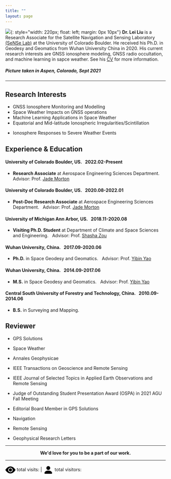 ```yaml
---
title: ""
layout: page
---
```


<script async src="//busuanzi.ibruce.info/busuanzi/2.3/busuanzi.pure.mini.js">
</script>

![](/images/leiliu.png){: style="width: 220px; float: left; margin: 0px  10px"} 
**Dr. Lei Liu**
is a Research Associate for the Satellite Navigation and Sensing Laboratory [(SeNSe Lab)](http://gnssrange.com/) at the University of Colorado Boulder. He received his Ph.D. in Geodesy and Geomatics from Wuhan University China in 2020. His current research interests are GNSS ionosphere modeling, GNSS radio occultation, and machine learning in sapce weather. See his [CV](https://drive.google.com/file/d/1fmaxUvoSh9hu_4B8x-8H5Laq4L_ZIlft/view?usp=sharing) for more information.

##### Picture taken in Aspen, Colorado, Sept 2021

---

## Research Interests
- GNSS Ionosphere Monitoring and Modelling
- Space Weather Impacts on GNSS operations
- Machine Learning Applications in Space Weather
- Equatorial and Mid-latitude Ionospheric Irregularities/Scintillation
<!-- - Estimation of Topside Ionosphere TEC and DCB Using LEO Satellites Observation -->
- Ionosphere Responses to Severe Weather Events

## Experience & Education
#### University of Colorado Boulder, US. &nbsp; 2022.02-Present
- **Research Associate** at Aerospace Engineering Sciences Department. &nbsp; Advisor: Prof. [Jade Morton](https://www.colorado.edu/aerospace/jade-morton)

#### University of Colorado Boulder, US. &nbsp; 2020.08-2022.01
- **Post-Doc Research Associate** at Aerospace Engineering Sciences Department. &nbsp; Advisor: Prof. [Jade Morton](https://www.colorado.edu/aerospace/jade-morton)

#### University of Michigan Ann Arbor, US. &nbsp; 2018.11-2020.08
- **Visiting Ph.D. Student** at Department of Climate and Space Sciences and Engineering. &nbsp; Advisor: Prof. [Shasha Zou](https://zou.engin.umich.edu/)

#### Wuhan University, China. &nbsp; 2017.09-2020.06
- **Ph.D.** in Space Geodesy and Geomatics. &nbsp; Advisor:  Prof. [Yibin Yao](http://ybyao.users.sgg.whu.edu.cn/)

#### Wuhan University, China. &nbsp; 2014.09-2017.06
- **M.S.** in Space Geodesy and Geomatics. &nbsp; Advisor:  Prof. [Yibin Yao](http://ybyao.users.sgg.whu.edu.cn/)

#### Central South University of Forestry and Technology, China. &nbsp; 2010.09-2014.06
- **B.S.** in Surveying and Mapping.

## Reviewer
- GPS Solutions

- Space Weather

- Annales Geophysicae

- IEEE Transactions on Geoscience and Remote Sensing

- IEEE Journal of Selected Topics in Applied Earth Observations and Remote Sensing

- Judge of Outstanding Student Presentation Award (OSPA) in 2021 AGU Fall Meeting 

- Editorial Board Member in GPS Solutions

- Navigation

- Remote Sensing

- Geophysical Research Letters

---

  <p align="center"><strong>We'd love for you to be a part of our work.</strong></p>
<!--   <p align="center"><strong><a href="participate">Participate in a study</a></strong>  
      |  <strong><a href="people#join-our-team">Join our lab</a></strong></p> -->

<!--   <p align="center">
      <img src= "images/space-weather.png" width="1200" height="600" align="middle"/>
  </p>
  
  <p align="center">
  Credit: NASA
</p> -->

---

<span id="busuanzi_container_site_pv"><img src= "/images/icons/eye-fill.svg" alt="" style="vertical-align:middle"> total visits: <span id="busuanzi_value_site_pv"></span> | 
<span id="busuanzi_container_site_uv"><img src= "/images/icons/person-fill.svg" alt="" style="vertical-align:middle"> total visitors: <span id="busuanzi_value_site_uv"></span>

<!-- <span id="busuanzi_container_site_pv""><i class="fa fa-spinner"></i>total visits<span id="busuanzi_value_site_pv"></span>次 | 
<span id="busuanzi_container_site_uv""><i class="fa fa-user-md"></i>total visitors<span id="busuanzi_value_site_uv"></span>人 -->

<!--  https://clustrmaps.com/ -->
<!-- 3D Globe Widget: Not applied here -->
<!-- <script type="text/javascript" id="clstr_globe" src="//clustrmaps.com/globe.js?d=WVkh_bMrd094ze67y4-rQyc7uqMiH2mmT_6vgcMXDOA"></script> -->
  
<!-- 2D Map widget: -->
<!-- <script type="text/javascript" id="clustrmaps" src="//clustrmaps.com/map_v2.js?d=WVkh_bMrd094ze67y4-rQyc7uqMiH2mmT_6vgcMXDOA&cl=ffffff&w=a"></script> -->
<script type='text/javascript' id='clustrmaps' src='//cdn.clustrmaps.com/map_v2.js?cl=ffffff&w=a&t=tt&d=WVkh_bMrd094ze67y4-rQyc7uqMiH2mmT_6vgcMXDOA&co=2d78ad&cmo=3acc3a&cmn=ff5353&ct=ffffff'></script>
 
<script type="text/javascript" src="//rf.revolvermaps.com/0/0/6.js?i=5drh9gevj6g&amp;m=7&amp;c=e63100&amp;cr1=ffffff&amp;f=arial&amp;l=0&amp;bv=90&amp;lx=-420&amp;ly=420&amp;hi=20&amp;he=7&amp;hc=a8ddff&amp;rs=80" async="async"></script>
  
  
